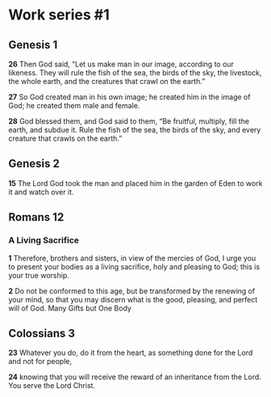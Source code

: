 # Work series #1

## Genesis 1

**26** Then God said, “Let us make man in our image, according to our likeness.
They will rule the fish of the sea, the birds of the sky, the livestock, the
whole earth, and the creatures that crawl on the earth.”

**27** So God created man in his own image; he created him in the image of God;
he created them male and female.

**28** God blessed them, and God said to them, “Be fruitful, multiply, fill the
earth, and subdue it. Rule the fish of the sea, the birds of the sky, and every
creature that crawls on the earth.”

## Genesis 2

**15** The Lord God took the man and placed him in the garden of Eden to work it
and watch over it.

## Romans 12

### A Living Sacrifice

**1** Therefore, brothers and sisters, in view of the mercies of God, I urge you
to present your bodies as a living sacrifice, holy and pleasing to God; this is
your true worship.

**2** Do not be conformed to this age, but be transformed by the renewing of
your mind, so that you may discern what is the good, pleasing, and perfect will
of God. Many Gifts but One Body

## Colossians 3

**23** Whatever you do, do it from the heart, as something done for the Lord and
not for people,

**24** knowing that you will receive the reward of an inheritance from the Lord.
You serve the Lord Christ.
